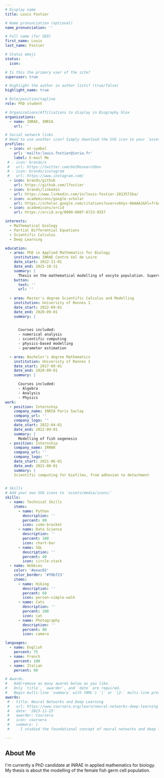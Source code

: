 ```yaml
---
# Display name
title: Louis Fostier

# Name pronunciation (optional)
name_pronunciation: ''

# Full name (for SEO)
first_name: Louis
last_name: Fostier

# Status emoji
status:
  icon: 

# Is this the primary user of the site?
superuser: true

# Highlight the author in author lists? (true/false)
highlight_name: true

# Role/position/tagline
role: PhD student

# Organizations/Affiliations to display in Biography blox
organizations:
  - name: INRAE, INRIA
    url: ''

# Social network links
# Need to use another icon? Simply download the SVG icon to your `assets/media/icons/` folder.
profiles:
  - icon: at-symbol
    url: 'mailto:louis.fostier@inria.fr'
    label: E-mail Me
 # - icon: brands/x
 #   url: https://twitter.com/GetResearchDev
 # - icon: brands/instagram
 #   url: https://www.instagram.com/
  - icon: brands/github
    url: https://github.com/lfostier
  - icon: brands/linkedin
    url: https://www.linkedin.com/in/louis-fostier-2013571ba/
  - icon: academicons/google-scholar
    url: https://scholar.google.com/citations?user=s6Uyx-0AAAAJ&hl=fr&oi=ao
  - icon: academicons/orcid
    url: https://orcid.org/0009-0007-6723-9357

interests:
  - Mathematical biology
  - Partial Differential Equations
  - Scientific Calculus
  - Deep Learning

education:
  - area: PhD in Applied Mathematics for Biology
    institution: INRAE Centre Val de Loire 
    date_start: 2022-11-01
    date_end: 2025-10-31
    summary: |
      Thesis on the mathematical modelling of oocyte population. Supervised by [Romain Yvinec](https://yvinec.perso.math.cnrs.fr/home_fr.html) and [Frédérique Clément](https://team.inria.fr/musca/members/frederique-clement/). 
    button:
      text: ''
      url: ''
  
  - area: Master's degree Scientific Calculus and Modelling
    institution: University of Rennes 1 
    date_start: 2022-09-01
    date_end: 2020-09-01
    summary: | 
   

      Courses included:
      - numerical analysis
      - scientific computing
      - physics-based modelling
      - parameter estimation

  - area: Bachelor's degree Mathematics
    institution: University of Rennes 1
    date_start: 2017-09-01
    date_end: 2020-09-01
    summary: |

      Courses included:
      - Algebra 
      - Analysis
      - Physics
work:
  - position: Internship
    company_name: INRIA Paris Saclay
    company_url: ''
    company_logo: ''
    date_start: 2022-04-01
    date_end: 2022-09-01
    summary: |
      Modelling of fish oogenesis
  - position: Internship
    company_name: IRMAR
    company_url: ''
    company_logo: ''
    date_start: 2021-06-01
    date_end: 2021-08-01
    summary: |
    Scientific computing for biofilms, from adhesion to detachment
   

# Skills
# Add your own SVG icons to `assets/media/icons/`
skills:
  - name: Technical Skills
    items:
      - name: Python
        description: ''
        percent: 80
        icon: code-bracket
      - name: Data Science
        description: ''
        percent: 100
        icon: chart-bar
      - name: SQL
        description: ''
        percent: 40
        icon: circle-stack
  - name: Hobbies
    color: '#eeac02'
    color_border: '#f0bf23'
    items:
      - name: Hiking
        description: ''
        percent: 60
        icon: person-simple-walk
      - name: Cats
        description: ''
        percent: 100
        icon: cat
      - name: Photography
        description: ''
        percent: 80
        icon: camera

languages:
  - name: English
    percent: 75
  - name: French
    percent: 100
  - name: Italian
    percent: 60

# Awards.
#   Add/remove as many awards below as you like.
#   Only `title`, `awarder`, and `date` are required.
#   Begin multi-line `summary` with YAML's `|` or `|2-` multi-line prefix and indent 2 spaces below.
awards:
 # - title: Neural Networks and Deep Learning
 #   url: https://www.coursera.org/learn/neural-networks-deep-learning
 #   date: '2023-11-25'
 #   awarder: Coursera
 #   icon: coursera
 #   summary: |
 #     I studied the foundational concept of neural networks and deep learning. By the end, I was familiar with the significant technological trends driving the rise of deep learning; build, train, and apply fully connected deep neural networks; implement efficient (vectorized) neural networks; identify key parameters in a neural network’s architecture; and apply deep learning to your own applications.

---
```


## About Me

I'm currently a PhD candidate at INRAE in applied mathematics for biology. My thesis is about the modelling of the female fish germ cell population. 
